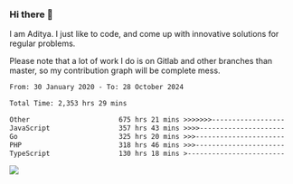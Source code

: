 ### Hi there 👋

I am Aditya. I just like to code, and come up with innovative solutions for regular problems.

Please note that a lot of work I do is on Gitlab and other branches than master, so my contribution graph will be complete mess.

<!--START_SECTION:waka-->

```txt
From: 30 January 2020 - To: 28 October 2024

Total Time: 2,353 hrs 29 mins

Other                      675 hrs 21 mins >>>>>>>------------------   28.70 %
JavaScript                 357 hrs 43 mins >>>>---------------------   15.20 %
Go                         325 hrs 20 mins >>>----------------------   13.82 %
PHP                        318 hrs 46 mins >>>----------------------   13.54 %
TypeScript                 130 hrs 18 mins >------------------------   05.54 %
```

<!--END_SECTION:waka-->

![](https://komarev.com/ghpvc/?username=BrainBuzzer)
